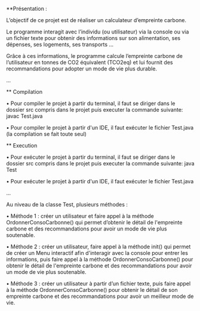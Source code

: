 **Présentation :

L’objectif de ce projet est de réaliser un calculateur d’empreinte carbone.

Le programme interagit avec l’individu (ou utilisateur) via la console ou via un fichier texte pour obtenir des informations sur son alimentation, ses dépenses, ses logements, ses transports …

Grâce à ces informations, le programme calcule l’empreinte carbone de l’utilisateur en tonnes de CO2 équivalent (TCO2eq) et lui fournit des recommandations pour adopter un mode de vie plus durable.

...

** Compilation

• Pour compiler le projet à partir du terminal, il faut se diriger dans le dossier src compris dans le projet puis executer la commande suivante: javac Test.java

• Pour compiler le projet à partir d'un IDE, il faut  exécuter le fichier Test.java (la compilation se fait toute seul)

** Execution

• Pour exécuter le projet à partir du terminal, il faut se diriger dans le dossier src compris dans le projet puis executer la commande suivante: java Test

• Pour exécuter le projet à partir d'un IDE, il faut exécuter le fichier Test.java

...

Au niveau de la classe Test, plusieurs méthodes :

• Méthode 1 : créer un utilisateur et faire appel à la méthode OrdonnerConsoCarbonne() qui permet d’obtenir le détail de l'empreinte carbone et des recommandations pour avoir un mode de vie plus soutenable.

• Méthode 2 : créer un utilisateur, faire appel à la méthode init() qui permet de créer un Menu interactif afin d'interagir avec la console pour entrer les informations, puis faire appel à la méthode OrdonnerConsoCarbonne() pour obtenir le détail de l'empreinte carbone et des recommandations pour avoir un mode de vie plus soutenable.

• Méthode 3 : créer un utilisateur à partir d’un fichier texte, puis faire appel à la méthode OrdonnerConsoCarbonne() pour obtenir le détail de son empreinte carbone et des recommandations pour avoir un meilleur  mode de vie.
